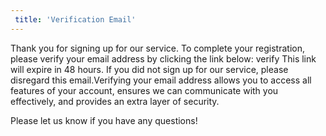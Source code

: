 ```yaml
---
 title: 'Verification Email'
---
```



<x-head username="mina"/>

<x-paragraph>
   Thank you for signing up for our service. To complete your registration, please verify your email address by clicking the link below:
</paragraph>

<x-button class="text-center mt-10 mb-10" padding="p-6">
   verify
</x-button>

<x-paragraph>
   This link will expire in 48 hours. If you did not sign up for our service, please disregard this email.Verifying your email address allows you to access all features of your account, ensures we can communicate with you effectively, and provides an extra layer of security.

   Please let us know if you have any questions!
</paragraph>

<x-footer/>
